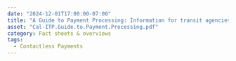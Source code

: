 ```yaml
---
date: "2024-12-01T17:00:00-07:00"
title: "A Guide to Payment Processing: Information for transit agencies implementing contactless payments"
asset: "Cal-ITP.Guide.to.Payment.Processing.pdf"
category: Fact sheets & overviews
tags:
  - Contactless Payments
---
```


